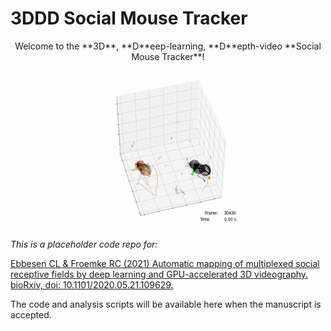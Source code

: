 # 3DDD Social Mouse Tracker

<p align="center">
Welcome to the **3D**, **D**eep-learning, **D**epth-video **Social Mouse Tracker**!
</p>

<p align="center">
<img src="read_me_figs/example_3D_tracking.gif" width = 50%>
</p>

<i>This is a placeholder code repo for: </i>

<a href="https://doi.org/10.1101/2020.05.21.109629">Ebbesen CL & Froemke RC (2021) Automatic mapping of multiplexed social receptive fields by deep learning and GPU-accelerated 3D videography. bioRxiv, doi: 10.1101/2020.05.21.109629.</a>

The code and analysis scripts will be available here when the manuscript is accepted.
